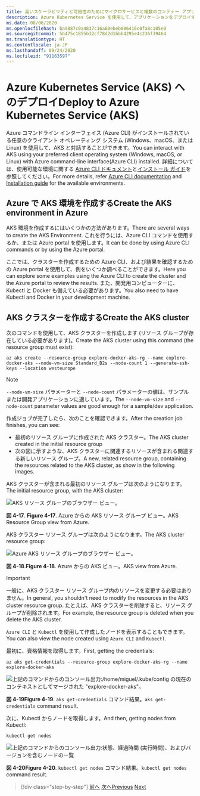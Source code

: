 ```yaml
---
title: 高いスケーラビリティと可用性のためにマイクロサービスと複数のコンテナー アプリケーションを調整する
description: Azure Kubernetes Service を使用して、アプリケーションをデプロイする方法について説明します。
ms.date: 08/06/2020
ms.openlocfilehash: ba9887c0a4837c16a60ebeb006416c0fa8c105e0
ms.sourcegitcommit: 5b475c1855b32cf78d2d1bbb4295e4c236f39464
ms.translationtype: HT
ms.contentlocale: ja-JP
ms.lasthandoff: 09/24/2020
ms.locfileid: "91163597"
---
```

# <a name="deploy-to-azure-kubernetes-service-aks"></a><span data-ttu-id="1af56-103">Azure Kubernetes Service (AKS) へのデプロイ</span><span class="sxs-lookup"><span data-stu-id="1af56-103">Deploy to Azure Kubernetes Service (AKS)</span></span>

<span data-ttu-id="1af56-104">Azure コマンドライン インターフェイス (Azure CLI) がインストールされている任意のクライアント オペレーティング システム (Windows、macOS、または Linux) を使用して、AKS と対話することができます。</span><span class="sxs-lookup"><span data-stu-id="1af56-104">You can interact with AKS using your preferred client operating system (Windows, macOS, or Linux) with Azure command-line interface(Azure CLI) installed.</span></span> <span data-ttu-id="1af56-105">詳細については、使用可能な環境に関する [Azure CLI ドキュメント](/cli/azure/?view=azure-cli-latest)と[インストール ガイド](/cli/azure/install-azure-cli?view=azure-cli-latest)を参照してください。</span><span class="sxs-lookup"><span data-stu-id="1af56-105">For more details, refer [Azure CLI documentation](/cli/azure/?view=azure-cli-latest) and [Installation guide](/cli/azure/install-azure-cli?view=azure-cli-latest) for the available environments.</span></span>

## <a name="create-the-aks-environment-in-azure"></a><span data-ttu-id="1af56-106">Azure で AKS 環境を作成する</span><span class="sxs-lookup"><span data-stu-id="1af56-106">Create the AKS environment in Azure</span></span>

<span data-ttu-id="1af56-107">AKS 環境を作成するにはいくつかの方法があります。</span><span class="sxs-lookup"><span data-stu-id="1af56-107">There are several ways to create the AKS Environment.</span></span> <span data-ttu-id="1af56-108">これを行うには、Azure CLI コマンドを使用するか、または Azure portal を使用します。</span><span class="sxs-lookup"><span data-stu-id="1af56-108">It can be done by using Azure CLI commands or by using the Azure portal.</span></span>

<span data-ttu-id="1af56-109">ここでは、クラスターを作成するための Azure CLI、および結果を確認するための Azure portal を使用して、例をいくつか調べることができます。</span><span class="sxs-lookup"><span data-stu-id="1af56-109">Here you can explore some examples using the Azure CLI to create the cluster and the Azure portal to review the results.</span></span> <span data-ttu-id="1af56-110">また、開発用コンピューターに、Kubectl と Docker も備えている必要があります。</span><span class="sxs-lookup"><span data-stu-id="1af56-110">You also need to have Kubectl and Docker in your development machine.</span></span>

## <a name="create-the-aks-cluster"></a><span data-ttu-id="1af56-111">AKS クラスターを作成する</span><span class="sxs-lookup"><span data-stu-id="1af56-111">Create the AKS cluster</span></span>

<span data-ttu-id="1af56-112">次のコマンドを使用して、AKS クラスターを作成します (リソース グループが存在している必要があります)。</span><span class="sxs-lookup"><span data-stu-id="1af56-112">Create the AKS cluster using this command (the resource group must exist):</span></span>

```console
az aks create --resource-group explore-docker-aks-rg --name explore-docker-aks --node-vm-size Standard_B2s --node-count 1 --generate-ssh-keys --location westeurope
```

> [!NOTE]
> <span data-ttu-id="1af56-113">`--node-vm-size` パラメーターと `--node-count` パラメーターの値は、サンプルまたは開発アプリケーションに適しています。</span><span class="sxs-lookup"><span data-stu-id="1af56-113">The `--node-vm-size` and `--node-count` parameter values are good enough for a sample/dev application.</span></span>

<span data-ttu-id="1af56-114">作成ジョブが完了したら、次のことを確認できます。</span><span class="sxs-lookup"><span data-stu-id="1af56-114">After the creation job finishes, you can see:</span></span>

- <span data-ttu-id="1af56-115">最初のリソース グループに作成された AKS クラスター。</span><span class="sxs-lookup"><span data-stu-id="1af56-115">The AKS cluster created in the initial resource group</span></span>
- <span data-ttu-id="1af56-116">次の図に示すような、AKS クラスターに関連するリソースが含まれる関連する新しいリソース グループ。</span><span class="sxs-lookup"><span data-stu-id="1af56-116">A new, related resource group, containing the resources related to the AKS cluster, as show in the following images.</span></span>

<span data-ttu-id="1af56-117">AKS クラスターが含まれる最初のリソース グループは次のようになります。</span><span class="sxs-lookup"><span data-stu-id="1af56-117">The initial resource group, with the AKS cluster:</span></span>

![AKS リソース グループのブラウザー ビュー。](media/deploy-azure-kubernetes-service/aks-cluster-view.png)

<span data-ttu-id="1af56-119">**図 4-17**. </span><span class="sxs-lookup"><span data-stu-id="1af56-119">**Figure 4-17**.</span></span> <span data-ttu-id="1af56-120">Azure からの AKS リソース グループ ビュー。</span><span class="sxs-lookup"><span data-stu-id="1af56-120">AKS Resource Group view from Azure.</span></span>

<span data-ttu-id="1af56-121">AKS クラスター リソース グループは次のようになります。</span><span class="sxs-lookup"><span data-stu-id="1af56-121">The AKS cluster resource group:</span></span>

![Azure AKS リソース グループのブラウザー ビュー。](media/deploy-azure-kubernetes-service/aks-resource-group-view.png)

<span data-ttu-id="1af56-123">**図 4-18**.</span><span class="sxs-lookup"><span data-stu-id="1af56-123">**Figure 4-18**.</span></span> <span data-ttu-id="1af56-124">Azure からの AKS ビュー。</span><span class="sxs-lookup"><span data-stu-id="1af56-124">AKS view from Azure.</span></span>

> [!IMPORTANT]
> <span data-ttu-id="1af56-125">一般に、AKS クラスター リソース グループ内のリソースを変更する必要はありません。</span><span class="sxs-lookup"><span data-stu-id="1af56-125">In general, you shouldn't need to modify the resources in the AKS cluster resource group.</span></span> <span data-ttu-id="1af56-126">たとえば、AKS クラスターを削除すると、リソース グループが削除されます。</span><span class="sxs-lookup"><span data-stu-id="1af56-126">For example, the resource group is deleted when you delete the AKS cluster.</span></span>

<span data-ttu-id="1af56-127">`Azure CLI` と `Kubectl` を使用して作成したノードを表示することもできます。</span><span class="sxs-lookup"><span data-stu-id="1af56-127">You can also view the node created using `Azure CLI` and `Kubectl`.</span></span>

<span data-ttu-id="1af56-128">最初に、資格情報を取得します。</span><span class="sxs-lookup"><span data-stu-id="1af56-128">First, getting the credentials:</span></span>

```console
az aks get-credentials --resource-group explore-docker-aks-rg --name explore-docker-aks
```

![上記のコマンドからのコンソール出力:/home/miguel/.kube/config の現在のコンテキストとしてマージされた "explore-docker-aks"。](media/deploy-azure-kubernetes-service/get-credentials-command-result.png)

<span data-ttu-id="1af56-130">**図 4-19**</span><span class="sxs-lookup"><span data-stu-id="1af56-130">**Figure 4-19**.</span></span> <span data-ttu-id="1af56-131">`aks get-credentials` コマンド結果。</span><span class="sxs-lookup"><span data-stu-id="1af56-131">`aks get-credentials` command result.</span></span>

<span data-ttu-id="1af56-132">次に、Kubectl からノードを取得します。</span><span class="sxs-lookup"><span data-stu-id="1af56-132">And then, getting nodes from Kubectl:</span></span>

```console
kubectl get nodes
```

![上記のコマンドからのコンソール出力:状態、経過時間 (実行時間)、およびバージョンを含むノードの一覧](media/deploy-azure-kubernetes-service/kubectl-get-nodes-command-result.png)

<span data-ttu-id="1af56-134">**図 4-20**</span><span class="sxs-lookup"><span data-stu-id="1af56-134">**Figure 4-20**.</span></span> <span data-ttu-id="1af56-135">`kubectl get nodes` コマンド結果。</span><span class="sxs-lookup"><span data-stu-id="1af56-135">`kubectl get nodes` command result.</span></span>

> [!div class="step-by-step"]
> <span data-ttu-id="1af56-136">[前へ](orchestrate-high-scalability-availability.md)
> [次へ](docker-apps-development-environment.md)</span><span class="sxs-lookup"><span data-stu-id="1af56-136">[Previous](orchestrate-high-scalability-availability.md)
[Next](docker-apps-development-environment.md)</span></span>

